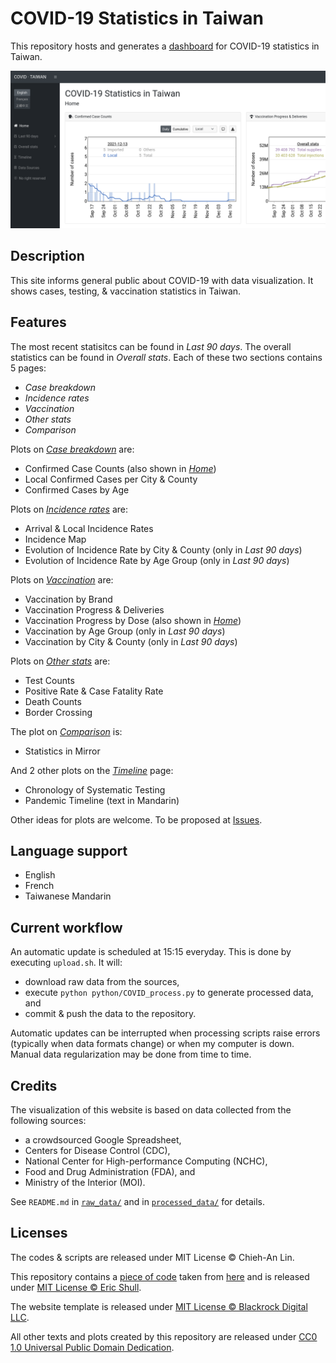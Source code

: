 COVID-19 Statistics in Taiwan
=============================

This repository hosts and generates a [dashboard](http://covidtaiwan.linc.tw/) for COVID-19 statistics in Taiwan.

![image](figures/screenshot.png)


Description
-----------

This site informs general public about COVID-19 with data visualization.
It shows cases, testing, & vaccination statistics in Taiwan.


Features
--------

The most recent statisitcs can be found in _Last 90 days_.
The overall statistics can be found in _Overall stats_.
Each of these two sections contains 5 pages: 
- _Case breakdown_
- _Incidence rates_
- _Vaccination_
- _Other stats_
- _Comparison_

Plots on [_Case breakdown_](http://covidtaiwan.linc.tw/page/latest_cases.html) are:
- Confirmed Case Counts (also shown in [_Home_](http://covidtaiwan.linc.tw/page/index.html))
- Local Confirmed Cases per City & County
- Confirmed Cases by Age

Plots on [_Incidence rates_](http://covidtaiwan.linc.tw/page/latest_incidence.html) are:
- Arrival & Local Incidence Rates
- Incidence Map
- Evolution of Incidence Rate by City & County (only in _Last 90 days_)
- Evolution of Incidence Rate by Age Group (only in _Last 90 days_)

Plots on [_Vaccination_](http://covidtaiwan.linc.tw/page/latest_vaccination.html) are:
- Vaccination by Brand
- Vaccination Progress & Deliveries
- Vaccination Progress by Dose (also shown in [_Home_](http://covidtaiwan.linc.tw/page/index.html))
- Vaccination by Age Group (only in _Last 90 days_)
- Vaccination by City & County (only in _Last 90 days_)

Plots on [_Other stats_](http://covidtaiwan.linc.tw/page/latest_others.html) are:
- Test Counts
- Positive Rate & Case Fatality Rate
- Death Counts
- Border Crossing

The plot on [_Comparison_](http://covidtaiwan.linc.tw/page/latest_comparison.html) is:
- Statistics in Mirror

And 2 other plots on the [_Timeline_](http://covidtaiwan.linc.tw/page/timeline.html) page:
- Chronology of Systematic Testing
- Pandemic Timeline (text in Mandarin)

Other ideas for plots are welcome. To be proposed at [Issues](https://github.com/Linc-tw/COVID_breakdown/issues).


Language support
----------------

- English
- French
- Taiwanese Mandarin


Current workflow
----------------

An automatic update is scheduled at 15:15 everyday.
This is done by executing `upload.sh`. It will:
- download raw data from the sources,
- execute `python python/COVID_process.py` to generate processed data, and
- commit & push the data to the repository.

Automatic updates can be interrupted when processing scripts raise errors (typically when data formats change) or when my computer is down.
Manual data regularization may be done from time to time.


Credits
-------

The visualization of this website is based on data collected from the following sources:
- a crowdsourced Google Spreadsheet,
- Centers for Disease Control (CDC),
- National Center for High-performance Computing (NCHC),
- Food and Drug Administration (FDA), and 
- Ministry of the Interior (MOI).

See `README.md` in [`raw_data/`](https://github.com/Linc-tw/COVID_breakdown/tree/master/raw_data)
and in [`processed_data/`](https://github.com/Linc-tw/COVID_breakdown/tree/master/processed_data)
for details.


Licenses
--------

The codes & scripts are released under MIT License © Chieh-An Lin.

This repository contains a [piece of code](https://github.com/Linc-tw/COVID_breakdown/blob/master/js/utility/saveSvgAsPng.js) 
taken from [here](https://github.com/exupero/saveSvgAsPng) and is released under [MIT License © Eric Shull](https://github.com/exupero/saveSvgAsPng/blob/gh-pages/LICENSE).

The website template is released under [MIT License © Blackrock Digital LLC](https://github.com/BlackrockDigital/startbootstrap-sb-admin/blob/gh-pages/LICENSE).

All other texts and plots created by this repository are released under [CC0 1.0 Universal Public Domain Dedication](https://creativecommons.org/publicdomain/zero/1.0/deed.en).
